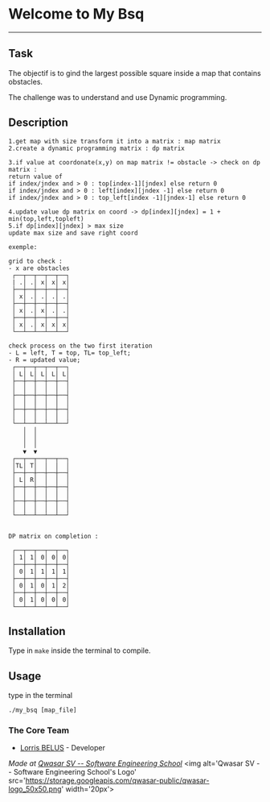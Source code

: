 # Welcome to My Bsq
***

## Task

The objectif is to gind the largest possible square inside a map that contains obstacles. 

The challenge was to understand and use Dynamic programming. 

## Description

```
1.get map with size transform it into a matrix : map matrix
2.create a dynamic programming matrix : dp matrix

3.if value at coordonate(x,y) on map matrix != obstacle -> check on dp matrix :
return value of
if index/jndex and > 0 : top[index-1][jndex] else return 0 
if index/jndex and > 0 : left[index][jndex -1] else return 0
if index/jndex and > 0 : top_left[index -1][jndex-1] else return 0

4.update value dp matrix on coord -> dp[index][jndex] = 1 + min(top,left,topleft)
5.if dp[index][jndex] > max size
update max size and save right coord
```
```
exemple:

grid to check :
- x are obstacles
 ┌──┬──┬──┬──┬──┐
 | .│ .│ x│ x│ x│
 ├──┼──┼──┼──┼──┤
 │ x│ .│ .│ .│ .│
 ├──┼──┼──┼──┼──┤
 │ x│ .│ x│ .│ .│
 ├──┼──┼──┼──┼──┤
 │ x│ .│ x│ x│ x│
 └──┴──┴──┴──┴──┘

check process on the two first iteration
- L = left, T = top, TL= top_left;
- R = updated value;
 ┌──┬──┬──┬──┬──┐
 │ L│ L│ L│ L│ L│
 ├──┼──┼──┼──┼──┤
 │  │  │  │  │  │
 ├──┼──┼──┼──┼──┤
 │  │  │  │  │  │
 ├──┼──┼──┼──┼──┤
 │  │  │  │  │  │
 └──┴──┴──┴──┴──┘
    │  │
    │  │
    │  │
    ▼  ▼
 ┌──┬──┬──┬──┬──┐
 │TL│ T│  │  │  │
 ├──┼──┼──┼──┼──┤
 │ L│ R│  │  │  │
 ├──┼──┼──┼──┼──┤
 │  │  │  │  │  │
 ├──┼──┼──┼──┼──┤
 │  │  │  │  │  │
 └──┴──┴──┴──┴──┘


DP matrix on completion :

 ┌──┬──┬──┬──┬──┐
 │ 1│ 1│ 0│ 0│ 0│
 ├──┼──┼──┼──┼──┤
 │ 0│ 1│ 1│ 1│ 1│
 ├──┼──┼──┼──┼──┤
 │ 0│ 1│ 0│ 1│ 2│
 ├──┼──┼──┼──┼──┤
 │ 0│ 1│ 0│ 0│ 0│
 └──┴──┴──┴──┴──┘
```

## Installation

 Type in ``make`` inside the terminal to compile.

## Usage

type in the terminal
```
./my_bsq [map_file]
```

### The Core Team
* [Lorris BELUS](//github.com/Lbelus) - Developer


<span><i>Made at <a href='https://qwasar.io'>Qwasar SV -- Software Engineering School</a></i></span>
<span><img alt='Qwasar SV -- Software Engineering School's Logo' src='https://storage.googleapis.com/qwasar-public/qwasar-logo_50x50.png' width='20px'></span>
